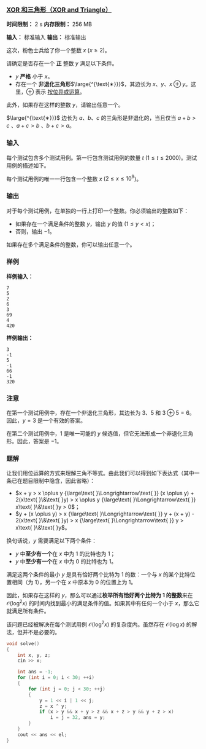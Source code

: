 ### [XOR 和三角形（XOR and Triangle）](https://codeforces.com/problemset/problem/2074/C)

**时间限制：** 2 s
**内存限制：** 256 MB

**输入：** 标准输入
**输出：** 标准输出



这次，粉色士兵给了你一个整数 $x$ ($x \ge 2$)。

请确定是否存在一个 **正** 整数 $y$ 满足以下条件。

-   $y$ **严格** 小于 $x$。
-   存在一个 **非退化三角形**$\large{^{\text{∗}}}$，其边长为 $x$、$y$、$x \oplus y$。这里，$\oplus$ 表示 [按位异或运算](https://en.wikipedia.org/wiki/Bitwise_operation#XOR)。

此外，如果存在这样的整数 $y$，请输出任意一个。



$\large{^{\text{∗}}}$ 边长为 $a$、$b$、$c$ 的三角形是非退化的，当且仅当 $a+b > c$ 、$a+c > b$ 、$b+c > a$。







### 输入

每个测试包含多个测试用例。第一行包含测试用例的数量 $t$ ($1 \le t \le 2000$)。测试用例的描述如下。

每个测试用例的唯一一行包含一个整数 $x$ ($2 \le x \le 10^9$)。





### 输出

对于每个测试用例，在单独的一行上打印一个整数。你必须输出的整数如下：

-   如果存在一个满足条件的整数 $y$，输出 $y$ 的值 ($1 \le y < x$)；
-   否则，输出 $-1$。

如果存在多个满足条件的整数，你可以输出任意一个。





### 样例

**样例输入：**

```
7
5
2
6
3
69
4
420
```



**样例输出：**

```
3
-1
5
-1
66
-1
320
```





### 注意

在第一个测试用例中，存在一个非退化三角形，其边长为 $3$、$5$ 和 $3 \oplus 5 = 6$。因此，$y=3$ 是一个有效的答案。

在第二个测试用例中，$1$ 是唯一可能的 $y$ 候选值，但它无法形成一个非退化三角形。因此，答案是 $-1$。





### 题解

让我们用位运算的方式来理解三角不等式。由此我们可以得到如下表达式（其中一条已在题目限制中隐含，因此省略）：

- $x + y > x \oplus y {\large\text{ }\Longrightarrow\text{ }} (x \oplus y) + 2(x\text{ }\&\text{ }y) > x \oplus y {\large\text{ }\Longrightarrow\text{ }} x\text{ }\&\text{ }y > 0$；
- $y + (x \oplus y) > x {\large\text{ }\Longrightarrow\text{ }} y + (x + y) - 2(x\text{ }\&\text{ }y) > x {\large\text{ }\Longrightarrow\text{ }} y > x\text{ }\&\text{ }y$。

换句话说，$y$ 需要满足以下两个条件：

- $y$ 中**至少有一个**在 $x$ 中为 1 的比特也为 1；
- $y$ 中**至少有一个**在 $x$ 中为 0 的比特也为 1。

满足这两个条件的最小 $y$ 是具有恰好两个比特为 1 的数：一个与 $x$ 的某个比特位置相同（为 1），另一个在 $x$ 中原本为 0 的位置上为 1。

因此，如果存在这样的 $y$，那么可以通过**枚举所有恰好两个比特为 1 的整数**来在 $\mathcal{O}(\log^2 x)$ 的时间内找到最小的满足条件的值。如果其中有任何一个小于 $x$，那么它就满足所有条件。

该问题已经被解决在每个测试用例 $\mathcal{O}(\log^2 x)$ 的复杂度内。虽然存在 $\mathcal{O}(\log x)$ 的解法，但并不是必要的。



```cpp
void solve()
{
	int x, y, z;
	cin >> x;

	int ans = -1;
	for (int i = 0; i < 30; ++i)
	{
		for (int j = 0; j < 30; ++j)
		{
			y = 1 << i | 1 << j;
			z = x ^ y;
			if (x > y && x + y > z && x + z > y && y + z > x)
				i = j = 32, ans = y;
		}
	}
	cout << ans << el;
}
```





